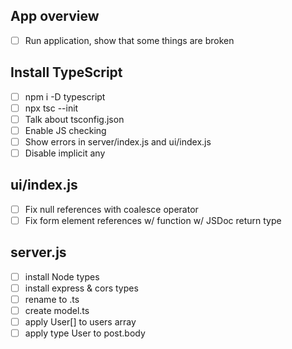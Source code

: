 ## App overview
- [ ] Run application, show that some things are broken
## Install TypeScript
- [ ] npm i -D typescript
- [ ] npx tsc --init
- [ ] Talk about tsconfig.json
- [ ] Enable JS checking
- [ ] Show errors in server/index.js and ui/index.js
- [ ] Disable implicit any
## ui/index.js
- [ ] Fix null references with coalesce operator
- [ ] Fix form element references w/ function w/ JSDoc return type
## server.js
- [ ] install Node types
- [ ] install express & cors types
- [ ] rename to .ts
- [ ] create model.ts
- [ ] apply User[] to users array
- [ ] apply type User to post.body
